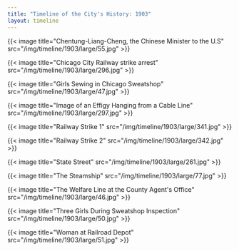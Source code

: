 ```yaml
---
title: "Timeline of the City's History: 1903"
layout: timeline
---
```


{{< image title="Chentung-Liang-Cheng, the Chinese Minister to the U.S" src="/img/timeline/1903/large/55.jpg" >}}

{{< image title="Chicago City Railway strike arrest" src="/img/timeline/1903/large/296.jpg" >}}

{{< image title="Girls Sewing in Chicago Sweatshop" src="/img/timeline/1903/large/47.jpg" >}}

{{< image title="Image of an Effigy Hanging from a Cable Line" src="/img/timeline/1903/large/297.jpg" >}}

{{< image title="Railway Strike 1" src="/img/timeline/1903/large/341.jpg" >}}

{{< image title="Railway Strike 2" src="/img/timeline/1903/large/342.jpg" >}}

{{< image title="State Street" src="/img/timeline/1903/large/261.jpg" >}}

{{< image title="The Steamship" src="/img/timeline/1903/large/77.jpg" >}}

{{< image title="The Welfare Line at the County Agent's Office" src="/img/timeline/1903/large/46.jpg" >}}

{{< image title="Three Girls During Sweatshop Inspection" src="/img/timeline/1903/large/50.jpg" >}}

{{< image title="Woman at Railroad Depot" src="/img/timeline/1903/large/51.jpg" >}}
